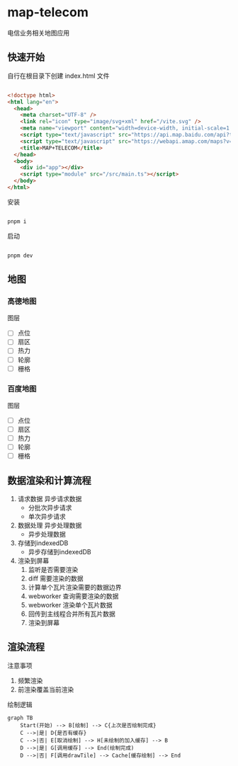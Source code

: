 # map-telecom

电信业务相关地图应用

## 快速开始

自行在根目录下创建 index.html 文件

```html

<!doctype html>
<html lang="en">
  <head>
    <meta charset="UTF-8" />
    <link rel="icon" type="image/svg+xml" href="/vite.svg" />
    <meta name="viewport" content="width=device-width, initial-scale=1.0" />
    <script type="text/javascript" src="https://api.map.baidu.com/api?type=webgl&v=1.0&ak="></script>
    <script type="text/javascript" src="https://webapi.amap.com/maps?v=2.0&key="></script>
    <title>MAP+TELECOM</title>
  </head>
  <body>
    <div id="app"></div>
    <script type="module" src="/src/main.ts"></script>
  </body>
</html>

```

安装

```sh

pnpm i

```

启动

```sh

pnpm dev

```

## 地图

### 高德地图

图层

- [ ] 点位
- [ ] 扇区
- [ ] 热力
- [ ] 轮廓
- [ ] 栅格

### 百度地图

图层

- [ ] 点位
- [ ] 扇区
- [ ] 热力
- [ ] 轮廓
- [ ] 栅格

## 数据渲染和计算流程

1. 请求数据 异步请求数据
   - 分批次异步请求
   - 单次异步请求
2. 数据处理 异步处理数据
   - 异步处理数据
3. 存储到indexedDB
   - 异步存储到indexedDB
4. 渲染到屏幕
   1. 监听是否需要渲染
   2. diff 需要渲染的数据
   3. 计算单个瓦片渲染需要的数据边界
   4. webworker 查询需要渲染的数据
   5. webworker 渲染单个瓦片数据
   6. 回传到主线程合并所有瓦片数据
   7. 渲染到屏幕

## 渲染流程

注意事项

1. 频繁渲染
2. 前渲染覆盖当前渲染

绘制逻辑

```mermaid
graph TB
    Start(开始) --> B[绘制] --> C{上次是否绘制完成}
    C -->|是| D{是否有缓存}
    C -->|否| E[取消绘制] --> H[未绘制的加入缓存] --> B
    D -->|是| G[调用缓存] --> End(绘制完成)
    D -->|否| F[调用drawTile] --> Cache[缓存绘制] --> End
```
